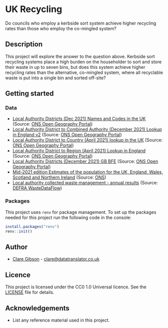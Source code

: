 # UK Recycling
Do councils who employ a kerbside sort system achieve higher recycling rates than those who employ the co-mingled system?

## Description
This project will explore the answer to the question above. Kerbside sort recycling systems place a high burden on the householder to sort and store their waste in up to seven bins, but does this system achieve higher recycling rates than the alternative, co-mingled system, where all recyclable waste is put into a single bin and sorted off-site? 

## Getting started
### Data
-   [Local Authority Districts (Dec 2021) Names and Codes in the UK](https://geoportal.statistics.gov.uk/documents/local-authority-districts-december-2021-names-and-codes-in-the-united-kingdom-1/about) (Source: [ONS Open Geography Portal](https://geoportal.statistics.gov.uk))
-   [Local Authority District to Combined Authority (December 2021) Lookup in England v2](https://geoportal.statistics.gov.uk/documents/local-authority-district-to-combined-authority-december-2021-lookup-in-england-v2-1/about) (Source: [ONS Open Geography Portal](https://geoportal.statistics.gov.uk))
-   [Local Authority District to Country (April 2021) lookup in the UK](https://geoportal.statistics.gov.uk/datasets/ons::local-authority-district-to-country-april-2021-lookup-in-the-united-kingdom-1/explore) (Source: [ONS Open Geography Portal](https://geoportal.statistics.gov.uk))
-   [Local Authority District to Region (April 2021) Lookup in England](https://geoportal.statistics.gov.uk/datasets/ons::local-authority-district-to-region-april-2021-lookup-in-england-1/explore) (Source: [ONS Open Geography Portal](https://geoportal.statistics.gov.uk))
- [Local Authority Districts (December 2021) GB BFE](https://geoportal.statistics.gov.uk/datasets/ons::local-authority-districts-december-2021-gb-bfe-1/explore?location=53.692425%2C-1.369013%2C6.83) (Source: [ONS Open Geography Portal](https://geoportal.statistics.gov.uk))
-   [Mid-2021 edition Estimates of the population for the UK, England, Wales, Scotland and Northern Ireland](https://www.ons.gov.uk/peoplepopulationandcommunity/populationandmigration/populationestimates/datasets/populationestimatesforukenglandandwalesscotlandandnorthernireland) (Source: [ONS](https://www.ons.gov.uk))
-   [Local authority collected waste management - annual results](https://assets.publishing.service.gov.uk/government/uploads/system/uploads/attachment_data/file/1144270/LA_and_Regional_Spreadsheet_202122.xlsx) (Source: [DEFRA WasteDataFlow](https://www.wastedataflow.org))

### Packages
This project uses `renv` for package management. To set up the packages needed for this project run the following code in the console:

```r
install.packages("renv")
renv::init()
```

## Author
- [Clare Gibson](https://www.datatranslator.co.uk) - [clare@datatranslator.co.uk](mailto:clare@datatranslator.co.uk)

## Licence
This project is licensed under the CC0 1.0 Universal licence. See the [LICENSE](./LICENSE) file for details.

## Acknowledgements
-   List any reference material used in this project.

